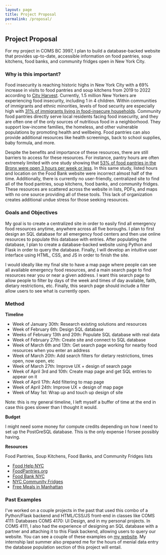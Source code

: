 ```yaml
---
layout: page
title: Project Proposal
permalink: /proposal/
---
```


## Project Proposal

For my project in COMS BC 3997, I plan to build a database-backed website that provides up-to-date, accessible information on food pantries, soup kitchens, food banks, and community fridges open in New York City.

### Why is this important?
Food insecurity is reaching historic highs in New York City with a 69% increase in visits to food pantries and soup kitchens from 2019 to 2022 according to [City Harvest](https://www.cityharvest.org/food-insecurity/). Currently, 1.5 million New Yorkers are experiencing food insecurity, including 1 in 4 children. Within communities of immigrants and ethnic minorities, levels of food security are especially high with [31% of immigrants living in food-insecure households](https://aspe.hhs.gov/reports/how-are-immigrants-faring-after-welfare-reform). Community food pantries directly serve local residents facing food insecurity, and they are often one of the only sources of nutritious food in a neighborhood. They support low-income families, the homeless, and other vulnerable populations by promoting health and wellbeing. Food pantries can also provide additional resources like health screenings, back to school supplies, baby formula, and more. 

Despite the benefits and importance of these resources, there are still barriers to access for these resources. For instance, pantry hours are often extremely limited with one study showing that [53% of food pantries in the Bronx were open 3 hours per week or less](https://link.springer.com/article/10.1007/s11524-012-9750-2). In this same study, listed hours and location on the Food Bank website were incorrect almost half of the time. Additionally, there is currently no user-friendly, centralized site to find all of the food pantries, soup kitchens, food banks, and community fridges. These resources are scattered across the website in lists, PDFs, and maps with no one source providing all of these tools. This lack of organization creates additional undue stress for those seeking resources.

### Goals and Objectives

My goal is to create a centralized site in order to easily find all emergency food resources anytime, anywhere across all five boroughs.  I plan to first design an SQL database for all emergency food centers and then use online resources to populate this database with entries. After populating the database, I plan to create a database-backed website using Python and Flask in order to query the database. Finally, I will develop an intuitive user interface using HTML, CSS, and JS in order to finish the site. 

I would ideally like my final site to have a map page where people can see all available emergency food resources, and a main search page to find resources near you or near a given address. I want this search page to allow people to filter by days of the week and times of day available, faith, dietary restrictions, etc. Finally, this search page should include a filter allow users to see what is currently open.

### Method
**Timeline**
* Week of January 30th: Research existing solutions and resources
* Week of February 6th: Design SQL database
* Weeks of February 13th and 20th: Populate SQL database with real data
* Week of February 27th: Create site and connect to SQL database
* Week of March 6th and 13th: Get search page working for nearby food resources when you enter an address 
* Week of March 20th: Add search filters for dietary restrictions, times open, now open, etc
* Week of March 27th: Improve UX + design of search page
* Week of April 3rd and 10th: Create map page and get SQL entries to appear on it
* Week of April 17th: Add filtering to map page
* Week of April 24th: Improve UX + design of map page
* Week of May 1st: Wrap up and touch up design of site

Note: this is my general timeline, I left myself a buffer of time at the end in case this goes slower than I thought it would.

**Budget** 

I might need some money for compute credits depending on how I need to set up the PostGreSQL database. This is the only expense I forsee possibly having.

**Resources**

Food Pantries, Soup Kitchens, Food Banks, and Community Fridges lists
* [Food Help NYC](https://foodhelp.nyc.gov/locations)
* [FoodPantries.org](https://www.foodpantries.org/ci/ny-new_york)
* [Food Bank NYC](https://www.foodbanknyc.org/get-help/)
* [NYC Community Fridges](https://nycfridge.com/)
* [Free Meals in Manhattan](https://www.nyc.gov/html/mancb7/downloads/pdf/UWS%20free%20meals.pdf)


### Past Examples

I've worked on a couple projects in the past that used this combo of a Python/Flask backend and HTML/CSS/JS front-end in classes like COMS 4111: Databases COMS 4170: UI Design, and in my personal projects.  In COMS 4111, I also had the experience of designing an SQL database with a partner and attaching it to this Flask backend, allowing users to query our website. You can see a couple of these examples on [my website](http://www.elizabethwalker.site/coding). My internship last summer also prepared me for the hours of menial data entry the database population section of this project will entail.
